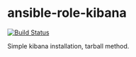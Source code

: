 # ansible-role-kibana

[![Build Status](https://travis-ci.org/marji/ansible-role-kibana.svg?branch=master)](https://travis-ci.org/marji/ansible-role-kibana)

Simple kibana installation, tarball method.
